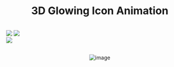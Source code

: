 <div align="center">
<h1>3D Glowing Icon Animation</h1>
</div><br>

<div>
<img src="https://img.shields.io/badge/HTML-239120?style=for-the-badge&logo=html5&logoColor=white">
<img src="https://img.shields.io/badge/CSS-239120?&style=for-the-badge&logo=css3&logoColor=white">
<br>
<img src="https://img.shields.io/badge/Made%20for-VSCode-1f425f.svg">
</div><br>

<div align="center">
  
![image](https://github.com/user-attachments/assets/d722b4dd-6e79-4a88-9bf8-ae65b8a32c0f)

</div><br>
